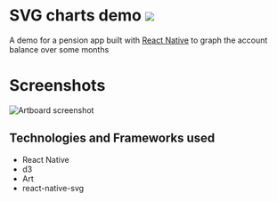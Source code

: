 # SVG charts demo ![](https://img.shields.io/badge/completed-%20%2095%25%20%20-brightgreen.svg)
A demo for a pension app built with [React Native](https://facebook.github.io/react-native/docs/getting-started.html) to graph the account balance over some months
# Screenshots
![](https://i.ibb.co/nb1dfpy/challenge-Task.png "Artboard screenshot")
## Technologies and Frameworks used
- React Native
- d3
- Art
- react-native-svg

